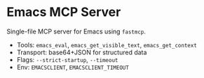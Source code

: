 # Emacs MCP Server

Single-file MCP server for Emacs using `fastmcp`.

- Tools: `emacs_eval`, `emacs_get_visible_text`, `emacs_get_context`
- Transport: base64+JSON for structured data
- Flags: `--strict-startup`, `--timeout`
- Env: `EMACSCLIENT`, `EMACSCLIENT_TIMEOUT`
